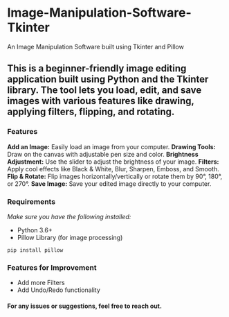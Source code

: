 # Image-Manipulation-Software-Tkinter
 An Image Manipulation Software built using Tkinter and Pillow

## **This is a beginner-friendly image editing application built using Python and the Tkinter library. The tool lets you load, edit, and save images with various features like drawing, applying filters, flipping, and rotating.**

### Features
**Add an Image:** Easily load an image from your computer.
**Drawing Tools:** Draw on the canvas with adjustable pen size and color.
**Brightness Adjustment:** Use the slider to adjust the brightness of your image.
**Filters:** Apply cool effects like Black & White, Blur, Sharpen, Emboss, and Smooth.
**Flip & Rotate:** Flip images horizontally/vertically or rotate them by 90°, 180°, or 270°.
**Save Image:** Save your edited image directly to your computer.

### Requirements
*Make sure you have the following installed:*

- Python 3.6+
- Pillow Library (for image processing)
```
pip install pillow
```
### Features for Improvement
- Add more Filters
- Add Undo/Redo functionality

#### For any issues or suggestions, feel free to reach out.



